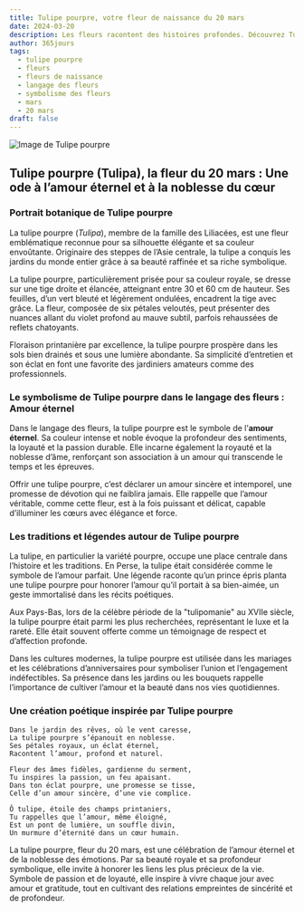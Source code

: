 ```yaml
---
title: Tulipe pourpre, votre fleur de naissance du 20 mars
date: 2024-03-20
description: Les fleurs racontent des histoires profondes. Découvrez Tulipe pourpre, votre fleur de naissance du 20 mars, ses symboles et récits fascinants. Plongez dans sa signification et son langage unique dans l'art floral.
author: 365jours
tags:
  - tulipe pourpre
  - fleurs
  - fleurs de naissance
  - langage des fleurs
  - symbolisme des fleurs
  - mars
  - 20 mars
draft: false
---
```



![Image de Tulipe pourpre](https://cdn.pixabay.com/photo/2022/05/06/15/20/tulips-7178547_640.jpg#center)


## Tulipe pourpre (Tulipa), la fleur du 20 mars : Une ode à l’amour éternel et à la noblesse du cœur

### Portrait botanique de Tulipe pourpre

La tulipe pourpre (_Tulipa_), membre de la famille des Liliacées, est une fleur emblématique reconnue pour sa silhouette élégante et sa couleur envoûtante. Originaire des steppes de l’Asie centrale, la tulipe a conquis les jardins du monde entier grâce à sa beauté raffinée et sa riche symbolique.

La tulipe pourpre, particulièrement prisée pour sa couleur royale, se dresse sur une tige droite et élancée, atteignant entre 30 et 60 cm de hauteur. Ses feuilles, d’un vert bleuté et légèrement ondulées, encadrent la tige avec grâce. La fleur, composée de six pétales veloutés, peut présenter des nuances allant du violet profond au mauve subtil, parfois rehaussées de reflets chatoyants.

Floraison printanière par excellence, la tulipe pourpre prospère dans les sols bien drainés et sous une lumière abondante. Sa simplicité d’entretien et son éclat en font une favorite des jardiniers amateurs comme des professionnels.

### Le symbolisme de Tulipe pourpre dans le langage des fleurs : Amour éternel

Dans le langage des fleurs, la tulipe pourpre est le symbole de l’**amour éternel**. Sa couleur intense et noble évoque la profondeur des sentiments, la loyauté et la passion durable. Elle incarne également la royauté et la noblesse d’âme, renforçant son association à un amour qui transcende le temps et les épreuves.

Offrir une tulipe pourpre, c’est déclarer un amour sincère et intemporel, une promesse de dévotion qui ne faiblira jamais. Elle rappelle que l’amour véritable, comme cette fleur, est à la fois puissant et délicat, capable d’illuminer les cœurs avec élégance et force.

### Les traditions et légendes autour de Tulipe pourpre

La tulipe, en particulier la variété pourpre, occupe une place centrale dans l’histoire et les traditions. En Perse, la tulipe était considérée comme le symbole de l’amour parfait. Une légende raconte qu’un prince épris planta une tulipe pourpre pour honorer l’amour qu’il portait à sa bien-aimée, un geste immortalisé dans les récits poétiques.

Aux Pays-Bas, lors de la célèbre période de la "tulipomanie" au XVIIe siècle, la tulipe pourpre était parmi les plus recherchées, représentant le luxe et la rareté. Elle était souvent offerte comme un témoignage de respect et d’affection profonde.

Dans les cultures modernes, la tulipe pourpre est utilisée dans les mariages et les célébrations d’anniversaires pour symboliser l’union et l’engagement indéfectibles. Sa présence dans les jardins ou les bouquets rappelle l’importance de cultiver l’amour et la beauté dans nos vies quotidiennes.

### Une création poétique inspirée par Tulipe pourpre

```
Dans le jardin des rêves, où le vent caresse,  
La tulipe pourpre s’épanouit en noblesse.  
Ses pétales royaux, un éclat éternel,  
Racontent l’amour, profond et naturel.  

Fleur des âmes fidèles, gardienne du serment,  
Tu inspires la passion, un feu apaisant.  
Dans ton éclat pourpre, une promesse se tisse,  
Celle d’un amour sincère, d’une vie complice.  

Ô tulipe, étoile des champs printaniers,  
Tu rappelles que l’amour, même éloigné,  
Est un pont de lumière, un souffle divin,  
Un murmure d’éternité dans un cœur humain.  
```

La tulipe pourpre, fleur du 20 mars, est une célébration de l’amour éternel et de la noblesse des émotions. Par sa beauté royale et sa profondeur symbolique, elle invite à honorer les liens les plus précieux de la vie. Symbole de passion et de loyauté, elle inspire à vivre chaque jour avec amour et gratitude, tout en cultivant des relations empreintes de sincérité et de profondeur.


